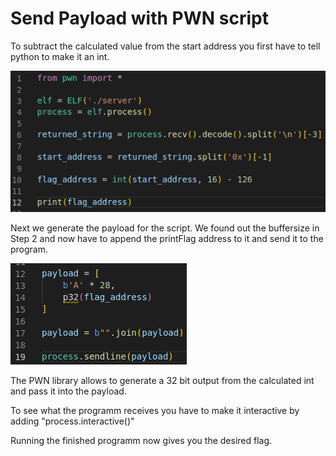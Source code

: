 # Send Payload with PWN script
To subtract the calculated value from the start address you first have to tell python to make it an int. 

![Flag Address](../images/python-1.4.png)

Next we generate the payload for the script. We found out the buffersize in Step 2 and now have to append the printFlag address to it and send it to the program. 

![Generate Payload](../images/python-1.5.png)

The PWN library allows to generate a 32 bit output from the calculated int and pass it into the payload.  

To see what the programm receives you have to make it interactive by adding "process.interactive()"

Running the finished programm now gives you the desired flag. 